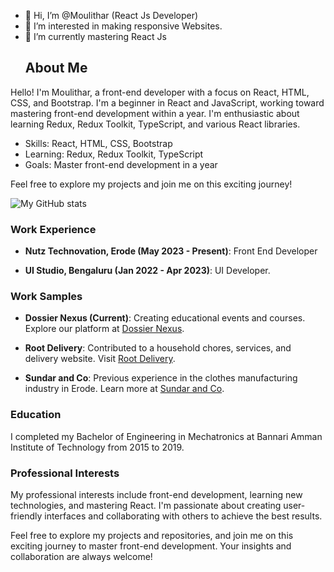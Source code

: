 - 👋 Hi, I’m @Moulithar (React Js Developer)
- 👀 I’m interested in making responsive Websites.
- 🌱 I’m currently mastering React Js
  ## About Me

Hello! I'm Moulithar, a front-end developer with a focus on React, HTML, CSS, and Bootstrap. I'm a beginner in React and JavaScript, working toward mastering front-end development within a year. I'm enthusiastic about learning Redux, Redux Toolkit, TypeScript, and various React libraries.

- Skills: React, HTML, CSS, Bootstrap
- Learning: Redux, Redux Toolkit, TypeScript
- Goals: Master front-end development in a year

Feel free to explore my projects and join me on this exciting journey!

![My GitHub stats](https://github-readme-stats.vercel.app/api?username=Moulithar&show_icons=true&theme=radical)

### Work Experience

- **Nutz Technovation, Erode (May 2023 - Present)**: Front End Developer

- **UI Studio, Bengaluru (Jan 2022 - Apr 2023)**: UI Developer.

### Work Samples

- **Dossier Nexus (Current)**: Creating educational events and courses. Explore our platform at [Dossier Nexus](https://ui.dossiernexus.com).

- **Root Delivery**: Contributed to a household chores, services, and delivery website. Visit [Root Delivery](https://rootrs.com).

- **Sundar and Co**: Previous experience in the clothes manufacturing industry in Erode. Learn more at [Sundar and Co](https://sundarandco.in).
  
### Education

I completed my Bachelor of Engineering in Mechatronics at Bannari Amman Institute of Technology from 2015 to 2019.

### Professional Interests

My professional interests include front-end development, learning new technologies, and mastering React. I'm passionate about creating user-friendly interfaces and collaborating with others to achieve the best results.

Feel free to explore my projects and repositories, and join me on this exciting journey to master front-end development. Your insights and collaboration are always welcome!

<!---
Moulithar/Moulithar is a ✨ special ✨ repository because its `README.md` (this file) appears on your GitHub profile.
You can click the Preview link to take a look at your changes.
--->
